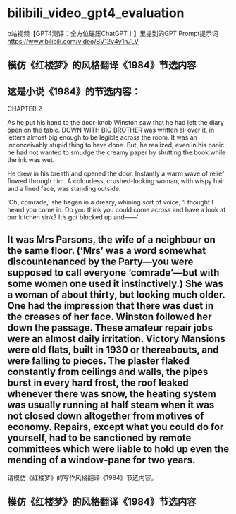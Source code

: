 # bilibili_video_gpt4_evaluation 

b站视频【GPT4测评：全方位碾压ChatGPT！】里提到的GPT Prompt提示词 
https://www.bilibili.com/video/BV12v4y1n7LV

## 模仿《红楼梦》的风格翻译《1984》节选内容 

这是小说《1984》的节选内容：
------

CHAPTER 2

As he put his hand to the door-knob Winston saw that he had left the diary open on the table. DOWN WITH BIG BROTHER was written all over it, in letters almost big enough to be legible across the room. It was an inconceivably stupid thing to have done. But, he realized, even in his panic he had not wanted to smudge the creamy paper by shutting the book while the ink was wet.

He drew in his breath and opened the door. Instantly a warm wave of relief flowed through him. A colourless, crushed-looking woman, with wispy hair and a lined face, was standing outside.

‘Oh, comrade,’ she began in a dreary, whining sort of voice, ‘I thought I heard you come in. Do you think you could come across and have a look at our kitchen sink? It’s got blocked up and——’

It was Mrs Parsons, the wife of a neighbour on the same floor. (’Mrs’ was a word somewhat discountenanced by the Party—you were supposed to call everyone ‘comrade’—but with some women one used it instinctively.) She was a woman of about thirty, but looking much older. One had the impression that there was dust in the creases of her face. Winston followed her down the passage. These amateur repair jobs were an almost daily irritation. Victory Mansions were old flats, built in 1930 or thereabouts, and were falling to pieces. The plaster flaked constantly from ceilings and walls, the pipes burst in every hard frost, the roof leaked whenever there was snow, the heating system was usually running at half steam when it was not closed down altogether from motives of economy. Repairs, except what you could do for yourself, had to be sanctioned by remote committees which were liable to hold up even the mending of a window-pane for two years.
----------
请模仿《红楼梦》的写作风格翻译《1984》节选内容。

## 模仿《红楼梦》的风格翻译《1984》节选内容
